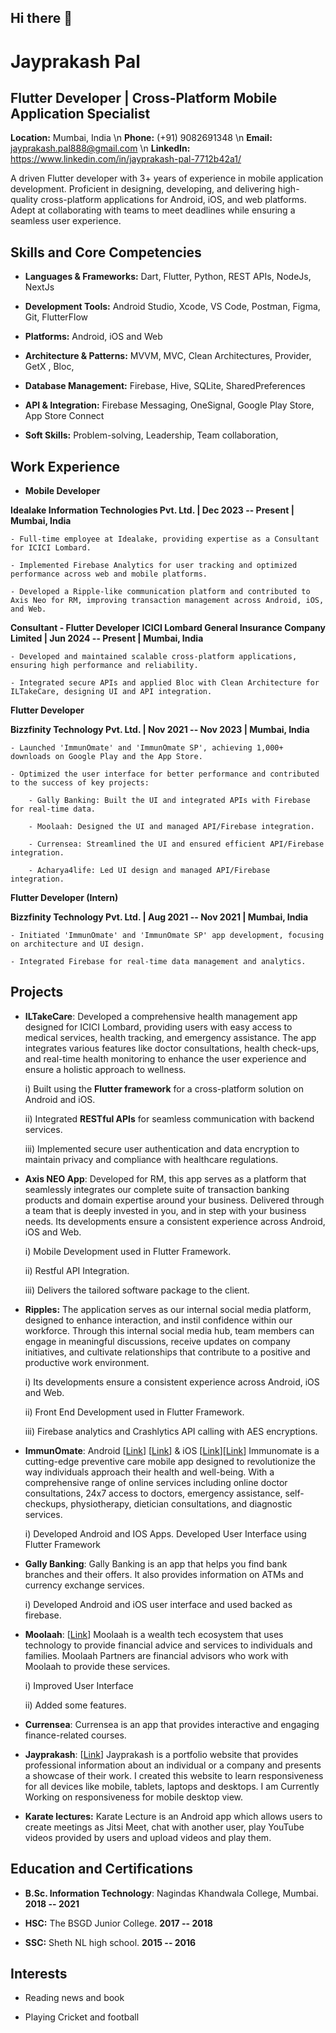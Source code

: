## Hi there 👋

# Jayprakash Pal
## Flutter Developer | Cross-Platform Mobile Application Specialist

**Location:** Mumbai, India \n
**Phone:** (+91) 9082691348 \n
**Email:** jayprakash.pal888@gmail.com \n
**LinkedIn:** https://www.linkedin.com/in/jayprakash-pal-7712b42a1/

A driven Flutter developer with 3+ years of experience in mobile application development. Proficient in designing, developing, and delivering high-quality cross-platform applications for Android, iOS, and web platforms. Adept at collaborating with teams to meet deadlines while ensuring a seamless user experience.

## Skills and Core Competencies

-   **Languages & Frameworks:** Dart, Flutter, Python, REST APIs, NodeJs, NextJs

-   **Development Tools:** Android Studio, Xcode, VS Code, Postman, Figma, Git, FlutterFlow

-   **Platforms:** Android, iOS and Web

-   **Architecture & Patterns:** MVVM, MVC, Clean Architectures, Provider, GetX , Bloc,

-   **Database Management:** Firebase, Hive, SQLite, SharedPreferences

-   **API & Integration:** Firebase Messaging, OneSignal, Google Play Store, App Store Connect

-   **Soft Skills:** Problem-solving, Leadership, Team collaboration,

## Work Experience

-   **Mobile Developer**

**Idealake Information Technologies Pvt. Ltd. | Dec 2023 -- Present | Mumbai, India**

    - Full-time employee at Idealake, providing expertise as a Consultant for ICICI Lombard.

    - Implemented Firebase Analytics for user tracking and optimized performance across web and mobile platforms.

    - Developed a Ripple-like communication platform and contributed to Axis Neo for RM, improving transaction management across Android, iOS, and Web.

**Consultant - Flutter Developer**
**ICICI Lombard General Insurance Company Limited | Jun 2024 -- Present | Mumbai, India**

    - Developed and maintained scalable cross-platform applications, ensuring high performance and reliability.

    - Integrated secure APIs and applied Bloc with Clean Architecture for ILTakeCare, designing UI and API integration.

**Flutter Developer**

**Bizzfinity Technology Pvt. Ltd. | Nov 2021 -- Nov 2023 | Mumbai, India**

    - Launched 'ImmunOmate' and 'ImmunOmate SP', achieving 1,000+ downloads on Google Play and the App Store.

    - Optimized the user interface for better performance and contributed to the success of key projects:

        - Gally Banking: Built the UI and integrated APIs with Firebase for real-time data.

        - Moolaah: Designed the UI and managed API/Firebase integration.

        - Currensea: Streamlined the UI and ensured efficient API/Firebase integration.

        - Acharya4life: Led UI design and managed API/Firebase integration.

**Flutter Developer (Intern)**

**Bizzfinity Technology Pvt. Ltd. | Aug 2021 -- Nov 2021 | Mumbai, India**

    - Initiated 'ImmunOmate' and 'ImmunOmate SP' app development, focusing on architecture and UI design.

    - Integrated Firebase for real-time data management and analytics.

## Projects

-   **ILTakeCare**:
    Developed a comprehensive health management app designed for ICICI Lombard, providing users with easy access to medical services, health tracking, and emergency assistance. The app integrates various features like doctor consultations, health check-ups, and real-time health monitoring to enhance the user experience and ensure a holistic approach to wellness.

    i)  Built using the **Flutter framework** for a cross-platform solution on Android and iOS.

    ii) Integrated **RESTful APIs** for seamless communication with backend services.

    iii) Implemented secure user authentication and data encryption to maintain privacy and compliance with healthcare regulations.

-   **Axis NEO App**:
    Developed for RM, this app serves as a platform that seamlessly integrates our complete suite of transaction banking products and domain expertise around your business. Delivered through a team that is deeply invested in you, and in step with your business needs. Its developments ensure a consistent experience across Android, iOS and Web.

    i)  Mobile Development used in Flutter Framework.

    ii) Restful API Integration.

    iii) Delivers the tailored software package to the client.

-   **Ripples:**
    The application serves as our internal social media platform, designed to enhance interaction, and instil confidence within our workforce. Through this internal social media hub, team members can engage in meaningful discussions, receive updates on company initiatives, and cultivate relationships that contribute to a positive and productive work environment.

    i)  Its developments ensure a consistent experience across Android, iOS and Web.

    ii) Front End Development used in Flutter Framework.

    iii) Firebase analytics and Crashlytics API calling with AES encryptions.

-   **ImmunOmate**: Android [[Link](https://play.google.com/store/apps/details?id=com.ImmunOmate&pcampaignid=web_share)] [[Link](https://play.google.com/store/apps/details?id=com.ImmunOmatePartner&pcampaignid=web_share)] & iOS [[Link](https://apps.apple.com/in/app/immunomate/id1641884610)][[Link](https://apps.apple.com/in/app/immunomate-sp/id1641913577)]
    Immunomate is a cutting-edge preventive care mobile app designed to revolutionize the way individuals approach their health and well-being. With a comprehensive range of online services including online doctor consultations, 24x7 access to doctors, emergency assistance, self-checkups, physiotherapy, dietician consultations, and diagnostic services.

    i)  Developed Android and IOS Apps. Developed User Interface using Flutter Framework

-   **Gally Banking**:
    Gally Banking is an app that helps you find bank branches and their offers. It also provides information on ATMs and currency exchange services.

    i)  Developed Android and iOS user interface and used backed as firebase.

-   **Moolaah**: [[Link](https://play.google.com/store/apps/details?id=io.moolaah.user&pcampaignid=web_share)]
    Moolaah is a wealth tech ecosystem that uses technology to provide financial advice and services to individuals and families. Moolaah Partners are financial advisors who work with Moolaah to provide these services.

    i)  Improved User Interface

    ii) Added some features.

-   **Currensea**:
    Currensea is an app that provides interactive and engaging finance-related courses.

-   **Jayprakash**: [[Link](https://jayprakashpal.web.app/)]
    Jayprakash is a portfolio website that provides professional information about an individual or a company and presents a showcase of their work. I created this website to learn responsiveness for all devices like mobile, tablets, laptops and desktops. I am Currently Working on responsiveness for mobile desktop view.

-   **Karate lectures:**
    Karate Lecture is an Android app which allows users to create meetings as Jitsi Meet, chat with another user, play YouTube videos provided by users and upload videos and play them.

## Education and Certifications

-   **B.Sc. Information Technology**: Nagindas Khandwala College, Mumbai. **2018 -- 2021**

-   **HSC:** The BSGD Junior College. **2017 -- 2018**

-   **SSC:** Sheth NL high school. **2015 -- 2016**

## Interests

-   Reading news and book

-   Playing Cricket and football
